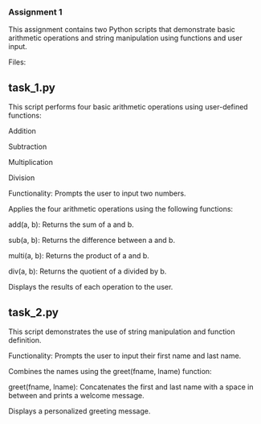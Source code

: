 ### Assignment 1
This assignment contains two Python scripts that demonstrate basic arithmetic operations and string manipulation using functions and user input.

Files:

## task_1.py
This script performs four basic arithmetic operations using user-defined functions:

Addition

Subtraction

Multiplication

Division

Functionality:
Prompts the user to input two numbers.

Applies the four arithmetic operations using the following functions:

add(a, b): Returns the sum of a and b.

sub(a, b): Returns the difference between a and b.

multi(a, b): Returns the product of a and b.

div(a, b): Returns the quotient of a divided by b.

Displays the results of each operation to the user.

## task_2.py
This script demonstrates the use of string manipulation and function definition.

Functionality:
Prompts the user to input their first name and last name.

Combines the names using the greet(fname, lname) function:

greet(fname, lname): Concatenates the first and last name with a space in between and prints a welcome message.

Displays a personalized greeting message.
